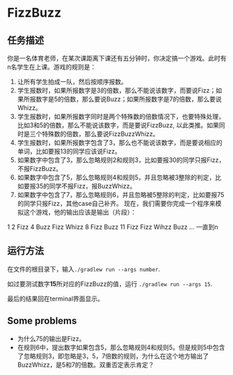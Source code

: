 # FizzBuzz

## 任务描述
你是一名体育老师，在某次课距离下课还有五分钟时，你决定搞一个游戏。此时有n名学生在上课。游戏的规则是：
1. 让所有学生拍成一队，然后按顺序报数。
2. 学生报数时，如果所报数字是3的倍数，那么不能说该数字，而要说Fizz；如果所报数字是5的倍数，那么要说Buzz；如果所报数字是7的倍数，那么要说Whizz。
3. 学生报数时，如果所报数字同时是两个特殊数的倍数情况下，也要特殊处理，比如3和5的倍数，那么不能说该数字，而是要说FizzBuzz, 以此类推。如果同时是三个特殊数的倍数，那么要说FizzBuzzWhizz。
4. 学生报数时，如果所报数字包含了3，那么也不能说该数字，而是要说相应的单词，比如要报13的同学应该说Fizz。
5. 如果数字中包含了3，那么忽略规则2和规则3，比如要报30的同学只报Fizz，不报FizzBuzz。
6. 如果数字中包含了5，那么忽略规则4和规则5，并且忽略被3整除的判定，比如要报35的同学不报Fizz，报BuzzWhizz。
7. 如果数字中包含了7，那么忽略规则6，并且忽略被5整除的判定，比如要报75的同学只报Fizz，其他case自己补齐。
   现在，我们需要你完成一个程序来模拟这个游戏，他的输出应该是输出（片段）：

1 2 Fizz 4 Buzz Fizz Whizz 8 Fizz Buzz 11 Fizz Fizz Wihzz Buzz … 一直到n

## 运行方法

在文件的根目录下，输入`./gradlew run --args number`.

如过要测试数字**15**所对应的FizzBuzz的值，运行
`./gradlew run --args 15`.

最后的结果回在terminal界面显示。

## Some problems

* 为什么75的输出是Fizz。
* 在规则6中，提出数字如果包含5，那么忽略规则4和规则5。但是规则5中包含了忽略规则3，即忽略是3，5，7倍数的规则，为什么在这个地方输出了BuzzWhizz，是5和7的倍数。双重否定表示肯定？